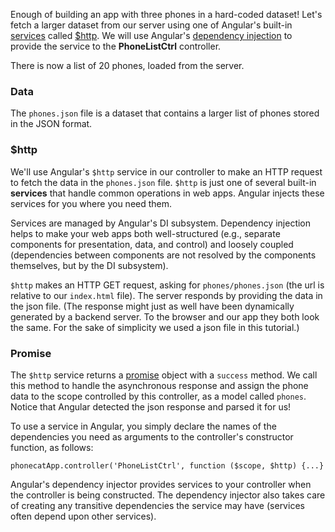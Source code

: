 Enough of building an app with three phones in a hard-coded dataset! Let's fetch a larger dataset
from our server using one of Angular's built-in <a href="https://docs.angularjs.org/guide/services" target="_blank">services</a> 
called <a href="https://docs.angularjs.org/api/ng/service/$http" target="_blank">$http</a>. We will use Angular's 
<a href="https://docs.angularjs.org/guide/di" target="_blank">dependency injection</a> 
to provide the service to the **PhoneListCtrl** controller.

There is now a list of 20 phones, loaded from the server.

### Data
The `phones.json` file is a dataset that contains a larger list of phones stored in the JSON format.

### $http

We'll use Angular's `$http` service in our controller to make an HTTP
request to fetch the data in the `phones.json` file. `$http` is just
one of several built-in **services** that handle common operations
in web apps. Angular injects these services for you where you need them.

Services are managed by Angular's DI subsystem. Dependency injection
helps to make your web apps both well-structured (e.g., separate components for presentation, data,
and control) and loosely coupled (dependencies between components are not resolved by the
components themselves, but by the DI subsystem).

`$http` makes an HTTP GET request, asking for `phones/phones.json` (the url is
relative to our `index.html` file). The server responds by providing the data in the json file.
(The response might just as well have been dynamically generated by a backend server. To the
browser and our app they both look the same. For the sake of simplicity we used a json file in this
tutorial.)

### Promise

The `$http` service returns a <a href="https://docs.angularjs.org/api/ng/service/$q" target="_blank">promise</a> object with a `success`
method. We call this method to handle the asynchronous response and assign the phone data to the
scope controlled by this controller, as a model called `phones`. Notice that Angular detected the
json response and parsed it for us!

To use a service in Angular, you simply declare the names of the dependencies you need as arguments
to the controller's constructor function, as follows:

    phonecatApp.controller('PhoneListCtrl', function ($scope, $http) {...}

Angular's dependency injector provides services to your controller when the controller is being
constructed. The dependency injector also takes care of creating any transitive dependencies the
service may have (services often depend upon other services).
